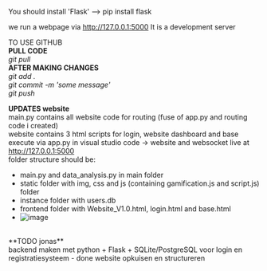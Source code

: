 You should install 'Flask'
--> pip install flask

we run a webpage via http://127.0.0.1:5000
It is a development server

TO USE GITHUB<br>
**PULL CODE**<br>
_git pull_<br>
**AFTER MAKING CHANGES**<br>
  _git add ._<br>
  _git commit -m 'some message'_<br>
  _git push_<br>
  
**UPDATES website**<br>
main.py contains all website code for routing (fuse of app.py and routing code i created)<br>
website contains 3 html scripts for login, website dashboard and base<br>
execute via app.py in visual studio code -> website and websocket live at http://127.0.0.1:5000<br>
folder structure should be:<br>
- main.py and data_analysis.py in main folder<br>
- static folder with img, css and js (containing gamification.js and script.js) folder<br>
- instance folder with users.db<br>
- frontend folder with Website_V1.0.html, login.html and base.html<br>
- ![image](https://github.ugent.be/audlbeke/Sport_Gand_Adaptive/assets/18048/19594795-e906-4eb6-9969-5b74d2770633)<br>
<br>
**TODO jonas**<br>
backend maken met python + Flask + SQLite/PostgreSQL voor login en registratiesysteem - done
website opkuisen en structureren
